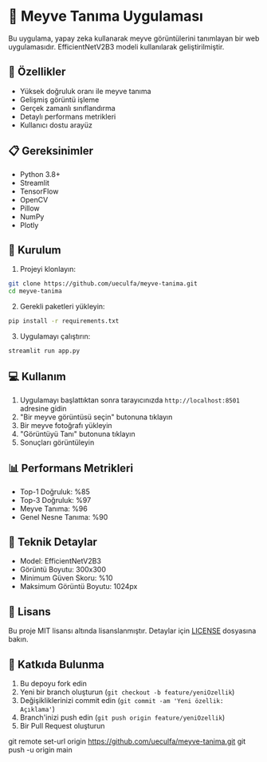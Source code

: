 # 🍎 Meyve Tanıma Uygulaması

Bu uygulama, yapay zeka kullanarak meyve görüntülerini tanımlayan bir web uygulamasıdır. EfficientNetV2B3 modeli kullanılarak geliştirilmiştir.

## 🌟 Özellikler

- Yüksek doğruluk oranı ile meyve tanıma
- Gelişmiş görüntü işleme
- Gerçek zamanlı sınıflandırma
- Detaylı performans metrikleri
- Kullanıcı dostu arayüz

## 📋 Gereksinimler

- Python 3.8+
- Streamlit
- TensorFlow
- OpenCV
- Pillow
- NumPy
- Plotly

## 🚀 Kurulum

1. Projeyi klonlayın:
```bash
git clone https://github.com/ueculfa/meyve-tanima.git
cd meyve-tanima
```

2. Gerekli paketleri yükleyin:
```bash
pip install -r requirements.txt
```

3. Uygulamayı çalıştırın:
```bash
streamlit run app.py
```

## 💻 Kullanım

1. Uygulamayı başlattıktan sonra tarayıcınızda `http://localhost:8501` adresine gidin
2. "Bir meyve görüntüsü seçin" butonuna tıklayın
3. Bir meyve fotoğrafı yükleyin
4. "Görüntüyü Tanı" butonuna tıklayın
5. Sonuçları görüntüleyin

## 📊 Performans Metrikleri

- Top-1 Doğruluk: %85
- Top-3 Doğruluk: %97
- Meyve Tanıma: %96
- Genel Nesne Tanıma: %90

## 🔧 Teknik Detaylar

- Model: EfficientNetV2B3
- Görüntü Boyutu: 300x300
- Minimum Güven Skoru: %10
- Maksimum Görüntü Boyutu: 1024px

## 📝 Lisans

Bu proje MIT lisansı altında lisanslanmıştır. Detaylar için [LICENSE](LICENSE) dosyasına bakın.

## 👥 Katkıda Bulunma

1. Bu depoyu fork edin
2. Yeni bir branch oluşturun (`git checkout -b feature/yeniOzellik`)
3. Değişikliklerinizi commit edin (`git commit -am 'Yeni özellik: Açıklama'`)
4. Branch'inizi push edin (`git push origin feature/yeniOzellik`)
5. Bir Pull Request oluşturun 

git remote set-url origin https://github.com/ueculfa/meyve-tanima.git
git push -u origin main 